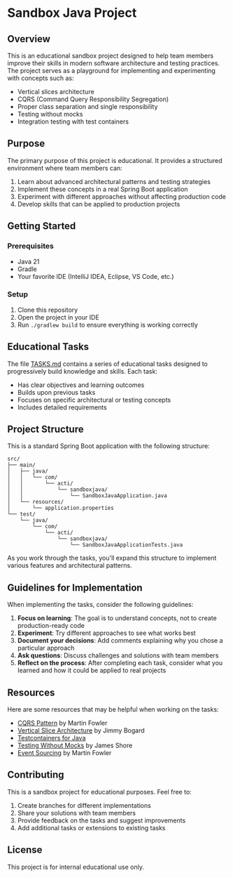 # Sandbox Java Project

## Overview

This is an educational sandbox project designed to help team members improve their skills in modern software architecture and testing practices. The project serves as a playground for implementing and experimenting with concepts such as:

- Vertical slices architecture
- CQRS (Command Query Responsibility Segregation)
- Proper class separation and single responsibility
- Testing without mocks
- Integration testing with test containers

## Purpose

The primary purpose of this project is educational. It provides a structured environment where team members can:

1. Learn about advanced architectural patterns and testing strategies
2. Implement these concepts in a real Spring Boot application
3. Experiment with different approaches without affecting production code
4. Develop skills that can be applied to production projects

## Getting Started

### Prerequisites

- Java 21
- Gradle
- Your favorite IDE (IntelliJ IDEA, Eclipse, VS Code, etc.)

### Setup

1. Clone this repository
2. Open the project in your IDE
3. Run `./gradlew build` to ensure everything is working correctly

## Educational Tasks

The file [TASKS.md](TASKS.md) contains a series of educational tasks designed to progressively build knowledge and skills. Each task:

- Has clear objectives and learning outcomes
- Builds upon previous tasks
- Focuses on specific architectural or testing concepts
- Includes detailed requirements

## Project Structure

This is a standard Spring Boot application with the following structure:

```
src/
├── main/
│   ├── java/
│   │   └── com/
│   │       └── acti/
│   │           └── sandboxjava/
│   │               └── SandboxJavaApplication.java
│   └── resources/
│       └── application.properties
└── test/
    └── java/
        └── com/
            └── acti/
                └── sandboxjava/
                    └── SandboxJavaApplicationTests.java
```

As you work through the tasks, you'll expand this structure to implement various features and architectural patterns.

## Guidelines for Implementation

When implementing the tasks, consider the following guidelines:

1. **Focus on learning**: The goal is to understand concepts, not to create production-ready code
2. **Experiment**: Try different approaches to see what works best
3. **Document your decisions**: Add comments explaining why you chose a particular approach
4. **Ask questions**: Discuss challenges and solutions with team members
5. **Reflect on the process**: After completing each task, consider what you learned and how it could be applied to real projects

## Resources

Here are some resources that may be helpful when working on the tasks:

- [CQRS Pattern](https://martinfowler.com/bliki/CQRS.html) by Martin Fowler
- [Vertical Slice Architecture](https://jimmybogard.com/vertical-slice-architecture/) by Jimmy Bogard
- [Testcontainers for Java](https://www.testcontainers.org/)
- [Testing Without Mocks](https://www.jamesshore.com/v2/blog/2018/testing-without-mocks) by James Shore
- [Event Sourcing](https://martinfowler.com/eaaDev/EventSourcing.html) by Martin Fowler

## Contributing

This is a sandbox project for educational purposes. Feel free to:

1. Create branches for different implementations
2. Share your solutions with team members
3. Provide feedback on the tasks and suggest improvements
4. Add additional tasks or extensions to existing tasks

## License

This project is for internal educational use only.